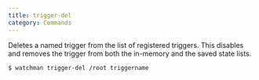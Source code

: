 ```yaml
---
title: trigger-del
category: Commands
---
```


Deletes a named trigger from the list of registered triggers. This disables and
removes the trigger from both the in-memory and the saved state lists.

```bash
$ watchman trigger-del /root triggername
```
